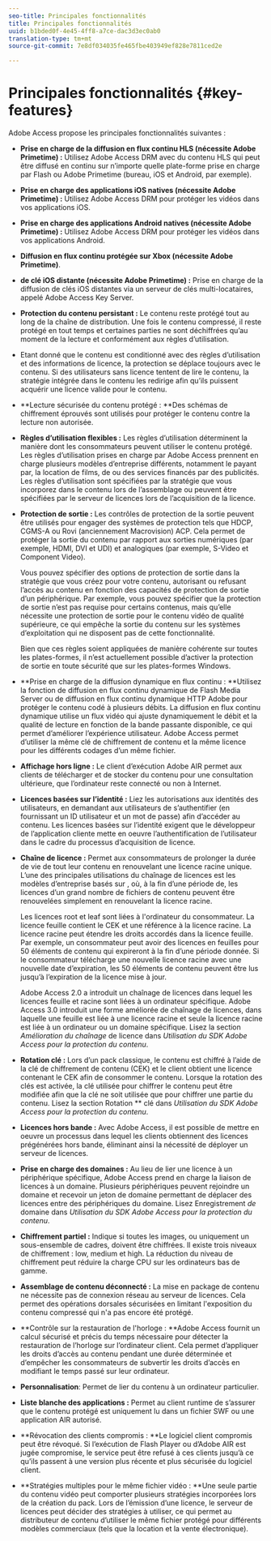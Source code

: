 ```yaml
---
seo-title: Principales fonctionnalités
title: Principales fonctionnalités
uuid: b1bded0f-4e45-4ff8-a7ce-dac3d3ec0ab0
translation-type: tm+mt
source-git-commit: 7e8df034035fe465fbe403949ef828e7811ced2e

---
```



# Principales fonctionnalités {#key-features}

Adobe Access propose les principales fonctionnalités suivantes :

* **Prise en charge de la diffusion en flux continu HLS (nécessite Adobe Primetime) :** Utilisez Adobe Access DRM avec du contenu HLS qui peut être diffusé en continu sur n’importe quelle plate-forme prise en charge par Flash ou Adobe Primetime (bureau, iOS et Android, par exemple).
* **Prise en charge des applications iOS natives (nécessite Adobe Primetime) :** Utilisez Adobe Access DRM pour protéger les vidéos dans vos applications iOS.
* **Prise en charge des applications Android natives (nécessite Adobe Primetime) :** Utilisez Adobe Access DRM pour protéger les vidéos dans vos applications Android.
* **Diffusion en flux continu protégée sur Xbox (nécessite Adobe Primetime)**.
* **de clé iOS distante (nécessite Adobe Primetime) :** Prise en charge de la diffusion de clés iOS distantes via un serveur de clés multi-locataires, appelé Adobe Access Key Server.
* **Protection du contenu persistant :** Le contenu reste protégé tout au long de la chaîne de distribution. Une fois le contenu compressé, il reste protégé en tout temps et certaines parties ne sont déchiffrées qu’au moment de la lecture et conformément aux règles d’utilisation.
* Etant donné que le contenu est conditionné avec des règles d’utilisation et des informations de licence, la protection se déplace toujours avec le contenu. Si des utilisateurs sans licence tentent de lire le contenu, la stratégie intégrée dans le contenu les redirige afin qu’ils puissent acquérir une licence valide pour le contenu.
* **Lecture sécurisée du contenu protégé : **Des schémas de chiffrement éprouvés sont utilisés pour protéger le contenu contre la lecture non autorisée.
* **Règles d’utilisation flexibles :** Les règles d’utilisation déterminent la manière dont les consommateurs peuvent utiliser le contenu protégé. Les règles d’utilisation prises en charge par Adobe Access prennent en charge plusieurs modèles d’entreprise différents, notamment le  payant par, la location de films,  de ou des services financés par des publicités. Les règles d’utilisation sont spécifiées par la stratégie que vous incorporez dans le contenu lors de l’assemblage ou peuvent être spécifiées par le serveur de licences lors de l’acquisition de la licence.
* **Protection de sortie :** Les contrôles de protection de la sortie peuvent être utilisés pour engager des systèmes de protection tels que HDCP, CGMS-A ou Rovi (anciennement Macrovision) ACP. Cela permet de protéger la sortie du contenu par rapport aux sorties numériques (par exemple, HDMI, DVI et UDI) et analogiques (par exemple, S-Video et Component Video).

   Vous pouvez spécifier des options de protection de sortie dans la stratégie que vous créez pour votre contenu, autorisant ou refusant l’accès au contenu en fonction des capacités de protection de sortie d’un périphérique. Par exemple, vous pouvez spécifier que la protection de sortie n’est pas requise pour certains contenus, mais qu’elle nécessite une protection de sortie pour le contenu vidéo de qualité supérieure, ce qui empêche la sortie du contenu sur les systèmes d’exploitation qui ne disposent pas de cette fonctionnalité.

   Bien que ces règles soient appliquées de manière cohérente sur toutes les plates-formes, il n’est actuellement possible d’activer la protection de sortie en toute sécurité que sur les plates-formes Windows.

* **Prise en charge de la diffusion dynamique en flux continu : **Utilisez la fonction de diffusion en flux continu dynamique de Flash Media Server ou de diffusion en flux continu dynamique HTTP Adobe pour protéger le contenu codé à plusieurs débits. La diffusion en flux continu dynamique utilise un flux vidéo qui ajuste dynamiquement le débit et la qualité de lecture en fonction de la bande passante disponible, ce qui permet d’améliorer l’expérience utilisateur. Adobe Access permet d’utiliser la même clé de chiffrement de contenu et la même licence pour les différents codages d’un même fichier.
* **Affichage hors ligne :** Le client d’exécution Adobe AIR permet aux clients de télécharger et de stocker du contenu pour une consultation ultérieure, que l’ordinateur reste connecté ou non à Internet.
* **Licences basées sur l’identité :** Liez les autorisations aux identités des utilisateurs, en demandant aux utilisateurs de s’authentifier (en fournissant un ID utilisateur et un mot de passe) afin d’accéder au contenu. Les licences basées sur l’identité exigent que le développeur de l’application cliente mette en oeuvre l’authentification de l’utilisateur dans le cadre du processus d’acquisition de licence.
* **Chaîne de licence :** Permet aux consommateurs de prolonger la durée de vie de tout leur contenu en renouvelant une licence racine unique. L’une des principales utilisations du chaînage de licences est  les modèles d’entreprise basés sur , où, à la fin d’une  période de, les licences d’un grand nombre de fichiers de contenu peuvent être renouvelées simplement en renouvelant la licence racine.

   Les licences root et leaf sont liées à l&#39;ordinateur du consommateur. La licence feuille contient le CEK et une référence à la licence racine. La licence racine peut étendre les droits accordés dans la licence feuille. Par exemple, un consommateur peut avoir des licences en feuilles pour 50 éléments de contenu qui expireront à la fin d’une période   donnée. Si le consommateur télécharge une nouvelle licence racine avec une nouvelle date d’expiration, les 50 éléments de contenu peuvent être lus jusqu’à l’expiration de la licence mise à jour.

   Adobe Access 2.0 a introduit un chaînage de licences dans lequel les licences feuille et racine sont liées à un ordinateur spécifique. Adobe Access 3.0 introduit une forme améliorée de chaînage de licences, dans laquelle une feuille est liée à une licence racine et seule la licence racine est liée à un ordinateur ou un domaine spécifique. Lisez la section *Amélioration du chaînage* de licence dans *Utilisation du SDK Adobe Access pour la protection du contenu*.

* **Rotation clé :** Lors d’un pack classique, le contenu est chiffré à l’aide de la clé de chiffrement de contenu (CEK) et le client obtient une licence contenant le CEK afin de consommer le contenu. Lorsque la rotation des clés est activée, la clé utilisée pour chiffrer le contenu peut être modifiée afin que la clé ne soit utilisée que pour chiffrer une partie du contenu. Lisez la section Rotation ** clé dans *Utilisation du SDK Adobe Access pour la protection du contenu*.

* **Licences hors bande :** Avec Adobe Access, il est possible de mettre en oeuvre un processus dans lequel les clients obtiennent des licences prégénérées hors bande, éliminant ainsi la nécessité de déployer un serveur de licences.
* **Prise en charge des domaines :** Au lieu de lier une licence à un périphérique spécifique, Adobe Access prend en charge la liaison de licences à un domaine. Plusieurs périphériques peuvent rejoindre un domaine et recevoir un jeton de domaine permettant de déplacer des licences entre des périphériques du domaine. Lisez Enregistrement *de* domaine dans *Utilisation du SDK Adobe Access pour la protection du contenu*.

* **Chiffrement partiel :** Indique si toutes les images, ou uniquement un sous-ensemble de cadres, doivent être chiffrées. Il existe trois niveaux de chiffrement : low, medium et high. La réduction du niveau de chiffrement peut réduire la charge CPU sur les ordinateurs bas de gamme.
* **Assemblage de contenu déconnecté :** La mise en package de contenu ne nécessite pas de connexion réseau au serveur de licences. Cela permet des opérations dorsales sécurisées en limitant l&#39;exposition du contenu compressé qui n&#39;a pas encore été protégé.
* **Contrôle sur la restauration de l&#39;horloge : **Adobe Access fournit un calcul sécurisé et précis du temps nécessaire pour détecter la restauration de l’horloge sur l’ordinateur client. Cela permet d’appliquer les droits d’accès au contenu pendant une durée déterminée et d’empêcher les consommateurs de subvertir les droits d’accès en modifiant le temps passé sur leur ordinateur.
* **Personnalisation**: Permet de lier du contenu à un ordinateur particulier.
* **Liste blanche des applications :** Permet au client runtime de s’assurer que le contenu protégé est uniquement lu dans un fichier SWF ou une application AIR autorisé.
* **Révocation des clients compromis : **Le logiciel client compromis peut être révoqué. Si l’exécution de Flash Player ou d’Adobe AIR est jugée compromise, le service peut être refusé à ces clients jusqu’à ce qu’ils passent à une version plus récente et plus sécurisée du logiciel client.
* **Stratégies multiples pour le même fichier vidéo : **Une seule partie du contenu vidéo peut comporter plusieurs stratégies incorporées lors de la création du pack. Lors de l’émission d’une licence, le serveur de licences peut décider des stratégies à utiliser, ce qui permet au distributeur de contenu d’utiliser le même fichier protégé pour différents modèles commerciaux (tels que la location et la vente électronique).

